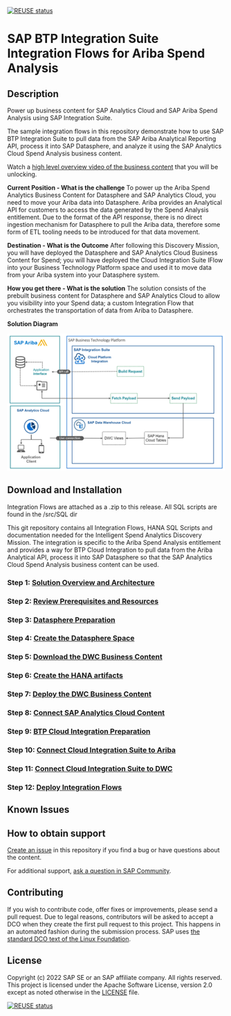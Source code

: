 [![REUSE status](https://api.reuse.software/badge/github.com/SAP-samples/btp-spend-analysis)](https://api.reuse.software/info/github.com/SAP-samples/btp-spend-analysis)

# SAP BTP Integration Suite Integration Flows for Ariba Spend Analysis
<!-- Please include descriptive title -->

<!--- Register repository https://api.reuse.software/register, then add REUSE badge:
[![REUSE status](https://api.reuse.software/badge/github.com/SAP-samples/REPO-NAME)](https://api.reuse.software/info/github.com/SAP-samples/REPO-NAME)
-->

## Description
Power up business content for SAP Analytics Cloud and SAP Ariba Spend Analysis using SAP Integration Suite.

The sample integration flows in this repository demonstrate how to use SAP BTP Integration Suite to pull data from the SAP Ariba Analytical Reporting API, process it into SAP Datasphere, and analyze it using the SAP Analytics Cloud Spend Analysis business content. 

Watch a [high level overview video of the business content](https://share.video.sap.com/media/1_a3htg2ip) that you will be unlocking. 

**Current Position - What is the challenge**
To power up the Ariba Spend Analytics Business Content for Datasphere and SAP Analytics Cloud, you need to move your Ariba data into Datasphere.  Ariba provides an Analytical API for customers to access the data generated by the Spend Analysis entitlement.  Due to the format of the API response, there is no direct ingestion mechanism for Datasphere to pull the Ariba data, therefore some form of ETL tooling needs to be introduced for that data movement.

**Destination - What is the Outcome**
After following this Discovery Mission, you will have deployed the Datasphere and SAP Analytics Cloud Business Content for Spend; you will have deployed the Cloud Integration Suite IFlow into your Business Technology Platform space and used it to move data from your Ariba system into your Datasphere system.


**How you get there - What is the solution**
The solution consists of the prebuilt business content for Datasphere and SAP Analytics Cloud to allow you visibility into your Spend data; a custom Integration Flow that orchestrates the transportation of data from Ariba to Datasphere.

**Solution Diagram**

![Overview](/Tutorial/images/OverviewMarketecture.png)


## Download and Installation

Integration Flows are attached as a .zip to this release.  All SQL scripts are found in the /src/SQL dir

This git repository contains all Integration Flows, HANA SQL Scripts and documentation needed for the Intelligent Spend Analytics Discovery Mission.  The integration is specific to the Ariba Spend Analysis entitlement and provides a way for BTP Cloud Integration to pull data from the Ariba Analytical API, process it into SAP Datasphere so that the SAP Analytics Cloud Spend Analysis business content can be used.

### Step 1: [Solution Overview and Architecture](/Tutorial/01-Solution-Overview-and-Architecture)
### Step 2: [Review Prerequisites and Resources](/Tutorial/00-Prerequisites-and-Resources)
### Step 3: [Datasphere Preparation](/Tutorial/02-DWC-Preparation)
### Step 4: [Create the Datasphere Space](/Tutorial/03-DWC-Space-Creation)
### Step 5: [Download the DWC Business Content](/Tutorial/04-DWC-Content-Download)
### Step 6: [Create the HANA artifacts](/Tutorial/05-DWC-Create-Table-SQL)
### Step 7: [Deploy the DWC Business Content](/Tutorial/06-DWC-Deploy-Content)
### Step 8: [Connect SAP Analytics Cloud Content](/Tutorial/07-SAC-Connect-Deploy)
### Step 9: [BTP Cloud Integration Preparation](/Tutorial/08-Cloud-Integration-Prepare)
### Step 10: [Connect Cloud Integration Suite to Ariba](/Tutorial/09-Connect-IS-Ariba)
### Step 11: [Connect Cloud Integration Suite to DWC](/Tutorial/10-Connect-IS-DWC)
### Step 12: [Deploy Integration Flows](/Tutorial/11-Deploy-IFlows)

## Known Issues
<!-- You may simply state "No known issues. -->

## How to obtain support
[Create an issue](https://github.com/SAP-samples/<repository-name>/issues) in this repository if you find a bug or have questions about the content.
 
For additional support, [ask a question in SAP Community](https://answers.sap.com/questions/ask.html).

## Contributing
If you wish to contribute code, offer fixes or improvements, please send a pull request. Due to legal reasons, contributors will be asked to accept a DCO when they create the first pull request to this project. This happens in an automated fashion during the submission process. SAP uses [the standard DCO text of the Linux Foundation](https://developercertificate.org/).

## License
Copyright (c) 2022 SAP SE or an SAP affiliate company. All rights reserved. This project is licensed under the Apache Software License, version 2.0 except as noted otherwise in the [LICENSE](LICENSE) file.

[![REUSE status](https://api.reuse.software/badge/github.com/SAP-samples/btp-spend-analysis)](https://api.reuse.software/info/github.com/SAP-samples/btp-spend-analysis)
